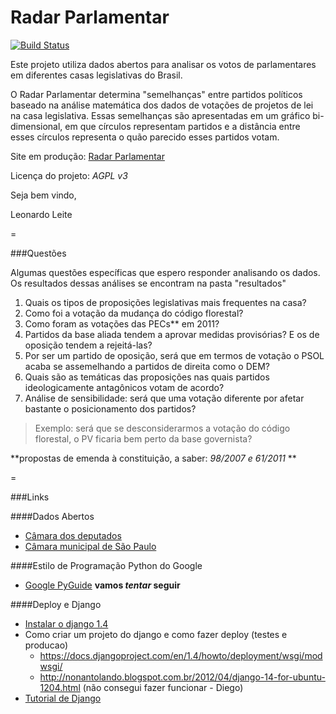 Radar Parlamentar
==================

[![Build Status](https://travis-ci.org/leonardofl/radar_parlamentar.png?branch=master)](https://travis-ci.org/leonardofl/radar_parlamentar)

Este projeto utiliza dados abertos para analisar os votos de parlamentares em diferentes casas legislativas do Brasil.

O Radar Parlamentar determina "semelhanças" entre partidos políticos baseado na análise matemática dos dados de votações de projetos de lei na casa legislativa. Essas semelhanças são apresentadas em um gráfico bi-dimensional, em que círculos representam partidos e a distância entre esses círculos representa o quão parecido esses partidos votam.

Site em produção: [Radar Parlamentar](http://radarparlamentar.polignu.org/ "Radar Parlamentar")

Licença do projeto: *AGPL v3*

Seja bem vindo,

Leonardo Leite

=

###Questões

Algumas questões específicas que espero responder analisando os dados. Os resultados dessas análises se encontram na pasta "resultados"

1. Quais os tipos de proposições legislativas mais frequentes na casa?
2. Como foi a votação da mudança do código florestal?
3. Como foram as votações das PECs** em 2011?
4. Partidos da base aliada tendem a aprovar medidas provisórias? E os de oposição tendem a rejeitá-las?
5. Por ser um partido de oposição, será que em termos de votação o PSOL acaba se assemelhando a partidos de direita como o DEM?
6. Quais são as temáticas das proposições nas quais partidos ideologicamente antagônicos votam de acordo?
7. Análise de sensibilidade: será que uma votação diferente por afetar bastante o posicionamento dos partidos?

>Exemplo: será que se desconsiderarmos a votação do código florestal, o PV ficaria bem perto da base governista?

**propostas de emenda à constituição, a saber: *98/2007 e 61/2011* **

=

###Links

####Dados Abertos

* [Câmara dos deputados](http://www2.camara.gov.br/transparencia/dados-abertos)
* [Câmara municipal de São Paulo](http://www.camara.sp.gov.br/index.php?option=com_wrapper&view=wrapper&Itemid=219)
 
####Estilo de Programação Python do Google

* [Google PyGuide](http://google-styleguide.googlecode.com/svn/trunk/pyguide.html) **vamos *tentar* seguir**

####Deploy e Django

* [Instalar o django 1.4](http://blog.sudobits.com/2012/03/24/django-1-4-for-ubuntu-11-10-12-04/)
* Como criar um projeto do django e como fazer deploy (testes e producao)
    * https://docs.djangoproject.com/en/1.4/howto/deployment/wsgi/modwsgi/
    * http://nonantolando.blogspot.com.br/2012/04/django-14-for-ubuntu-1204.html (não consegui fazer funcionar - Diego)
* [Tutorial de Django](https://docs.djangoproject.com/en/dev/intro/tutorial01/)
